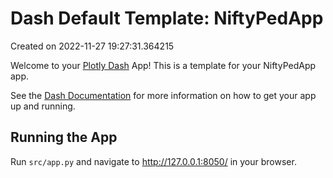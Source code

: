 # Dash Default Template: NiftyPedApp

Created on 2022-11-27 19:27:31.364215

Welcome to your [Plotly Dash](https://plotly.com/dash/) App! This is a template for your NiftyPedApp app.

See the [Dash Documentation](https://dash.plotly.com/introduction) for more information on how to get your app up and running.

## Running the App

Run `src/app.py` and navigate to http://127.0.0.1:8050/ in your browser.